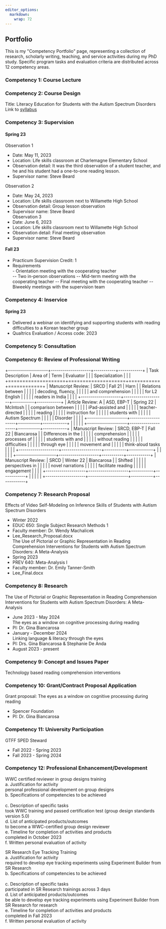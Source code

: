 ```yaml
---
editor_options: 
  markdown: 
    wrap: 72
---
```


## Portfolio

This is my "Competency Portfolio" page, representing a collection of
research, scholarly writing, teaching, and service activities during my
PhD study. Specific program tasks and evaluation criteria are
distributed across 12 competency areas. <br />

### Competency 1: Course Lecture


### Competency 2: Course Design

Title: Literacy Education for Students with the Autism Spectrum
Disorders <br /> Link to
<a href="https://uoregon-my.sharepoint.com/:w:/g/personal/blee3_uoregon_edu/Eegif6bbtK1Fjza_V4hJ2bgBG7LxxBrfR4EbMyAPjmcv7Q?e=17QFvd">syllabus</a>

### Competency 3: Supervision

#### Spring 23

Observation 1<br /> 
- Date: May 11, 2023<br /> 
- Location: Life skills classroom at Charlemagne Elementary School<br /> 
- Observation detail: It was the third observation of a student teacher, and he and his student had a one-to-one reading lesson.<br /> 
- Supervisor name: Steve Beard<br /> 

Observation 2<br /> 
- Date: May 24, 2023
- Location: Life skills classroom next to Willamette High School<br /> 
- Observation detail: Group lesson observation<br /> 
- Supervisor name: Steve Beard<br />
Observation 3 <br /> 
- Date: June 6, 2023<br /> 
- Location: Life skills classroom next to Willamette High School<br /> 
- Observation detail: Final meeting observation<br /> 
- Supervisor name: Steve Beard<br /> 

#### Fall 23
- Practicum Supervision Credit: 1<br /> 
- Requirements<br /> - Orientation meeting with the cooperating teacher<br /> 
-- Two in-person
observations 
-- Mid-term meeting with the cooperating teacher 
-- Final meeting with the cooperating teacher 
-- Biweekly meetings with the supervision team

### Competency 4: Inservice

#### Spring 23

-   Delivered a webinar on identifying and supporting students with
    reading difficulties to a Korean teacher group
-   Qualtrics Evaluation / Access code: 2023

### Competency 5: Consultation

### Competency 6: Review of Professional Writing

+--------------------+--------------------+-----------+------------+
| Task Description   | Area of            | Term      | Evaluator  |
|                    | Specialization     |           |            |
+====================+====================+===========+============+
| Manuscript Review: | SRCD               | Fall 21   | Harn       |
| Relations between  |                    |           |            |
| decoding, fluency, |                    |           |            |
| and comprehension  |                    |           |            |
| for L2 English     |                    |           |            |
| readers in India   |                    |           |            |
+--------------------+--------------------+-----------+------------+
| Article Review: A  | ASD, EBP-T         | Spring 22 | McIntosh   |
| comparison between |                    |           |            |
| iPad-assisted and  |                    |           |            |
| teacher-directed   |                    |           |            |
| reading            |                    |           |            |
| instruction for    |                    |           |            |
| students with      |                    |           |            |
| Autism Spectrum    |                    |           |            |
| Disorder           |                    |           |            |
+--------------------+--------------------+-----------+------------+
|                    |                    |           |            |
+--------------------+--------------------+-----------+------------+
| Manuscript Review: | SRCD, EBP-T        | Fall 22   | Biancarosa |
| Differences in the |                    |           |            |
| comprehension      |                    |           |            |
| processes of       |                    |           |            |
| students with and  |                    |           |            |
| without reading    |                    |           |            |
| difficulties       |                    |           |            |
| through eye        |                    |           |            |
| movement and       |                    |           |            |
| think-aloud tasks  |                    |           |            |
+--------------------+--------------------+-----------+------------+
|                    |                    |           |            |
+--------------------+--------------------+-----------+------------+
| Manuscript Review: | SRCD               | Winter 22 | Biancarosa |
| Shifted            |                    |           |            |
| perspectives in    |                    |           |            |
| novel narrations   |                    |           |            |
| facilitate reading |                    |           |            |
| engagement         |                    |           |            |
+--------------------+--------------------+-----------+------------+
|                    |                    |           |            |
+--------------------+--------------------+-----------+------------+

### Competency 7: Research Proposal
Effects of Video Self-Modeling on Inference Skills of Students with Autism Spectrum Disorders<br /> 
- Winter 2022<br /> 
- EDUC 650: Single Subject Research Methods 1<br /> 
- Faculty member: Dr. Wendy Machalicek<br /> 
- Lee_Research_Proposal.docx <br /> 
The Use of Pictorial or Graphic Representation in Reading Comprehension Interventions for Students with Autism Spectrum Disorders: A Meta-Analysis<br /> 
- Spring 2023<br /> 
- PREV 640: Meta-Analysis I<br /> 
- Faculty member: Dr. Emily Tanner-Smith<br /> 
- Lee_Final.docx<br /> 

### Competency 8: Research 
The Use of Pictorial or Graphic Representation in Reading Comprehension Interventions for Students with Autism Spectrum Disorders: A Meta-Analysis<br /> 
- June 2023 - May 2024 <br /> 
The eyes as a window on cognitive processing during reading <br /> 
- PI: Dr. Gina Biancarosa<br /> 
- January - December 2024 <br /> 
Linking language & literacy through the eyes<br /> 
- PI: Drs. Gina Biancarosa & Stephanie De Anda<br /> 
- August 2023 - present<br /> 

### Competency 9: Concept and Issues Paper
Technology based reading comprehension interventions

### Competency 10: Grant/Contract Proposal Application
Grant proposal: The eyes as a window on cognitive processing during reading <br /> 
- Spencer Foundation<br /> 
- PI: Dr. Gina Biancarosa<br /> 

### Competency 11: University Participation
GTFF SPED Steward<br /> 
- Fall 2022 - Spring 2023 <br /> 
- Fall 2023 - Spring 2024<br /> 

### Competency 12: Professional Enhancement/Development
WWC certified reviewer in group designs training<br /> 
a. Justification for activity<br />
personal professional development on group designs<br />
b. Specifications of competencies to be achieved<br />
<br />
c. Description of specific tasks<br />
took WWC training and passed certification test (group design standards version 5.0)<br />
d. List of anticipated products/outcomes<br />
to become a WWC-certified group design reviewer<br />
e. Timeline for completion of activities and products<br />
completed in October 2023<br />
f. Written personal evaluation of activity<br />

SR Research Eye Tracking Training<br /> 
a. Justification for activity<br />
required to develop eye tracking experiments using Experiment Builder from SR Research<br />
b. Specifications of competencies to be achieved<br />
<br />
c. Description of specific tasks<br />
participated in SR Research trainings across 3 days<br />
d. List of anticipated products/outcomes<br />
be able to develop eye tracking experiments using Experiment Builder from SR Research for research<br />
e. Timeline for completion of activities and products<br />
completed in Fall 2023<br />
f. Written personal evaluation of activity<br />



